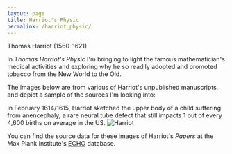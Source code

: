 ```yaml
---
layout: page
title: Harriot's Physic 
permalink: /harriot_physic/
---
```

Thomas Harriot (1560-1621)

 In *Thomas Harriot's Physic* I'm bringing to light the famous mathematician's medical activities and exploring why he so readily adopted and promoted tobacco from the New World to the Old.

The images below are from various of Harriot's unpublished manuscripts, and depict a sample of the sources I'm looking into:

 In February 1614/1615, Harriot sketched the upper body of a child suffering from anencephaly, a rare neural tube defect that still impacts 1 out of every 4,600 births on average in the US.
![Harriot](https://digilib.mpiwg-berlin.mpg.de/digitallibrary/servlet/Scaler?fn=/permanent/library/0VGM2B80/pageimg&pn=973&dw=1084&dh=609)

You can find the source data for these images of Harriot's *Papers* at the Max Plank Institute's [ECHO](https://echo.mpiwg-berlin.mpg.de/ECHOdocuView?url=/permanent/library/0VGM2B80/&start=970&viewMode=text_image&pn=973) database.
